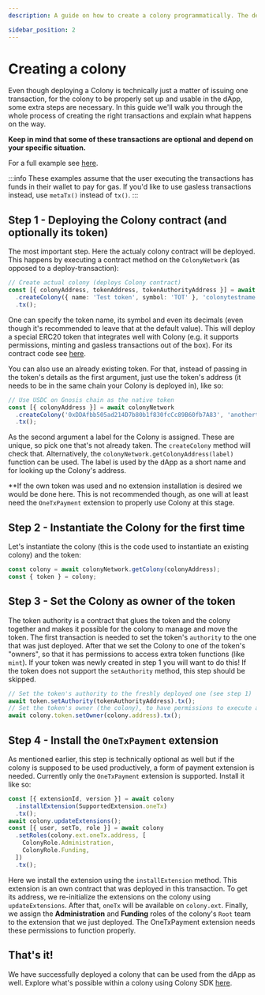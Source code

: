 ```yaml
---
description: A guide on how to create a colony programmatically. The deployment of a colony requires a handful of transactions for it to be up and running and fully usable. This guide explains how to go through the whole process using Colony SDK

sidebar_position: 2
---
```


# Creating a colony

Even though deploying a Colony is technically just a matter of issuing one transaction, for the colony to be properly set up and usable in the dApp, some extra steps are necessary. In this guide we'll walk you through the whole process of creating the right transactions and explain what happens on the way.

**Keep in mind that some of these transactions are optional and depend on your specific situation.**


For a full example see [here](https://github.com/JoinColony/colonySDK/blob/main/examples/node/create.ts).

:::info
These examples assume that the user executing the transactions has funds in their wallet to pay for gas. If you'd like to use gasless transactions instead, use `metaTx()` instead of `tx()`.
:::

## Step 1 - Deploying the Colony contract (and optionally its token)

The most important step. Here the actualy colony contract will be deployed. This happens by executing a contract method on the `ColonyNetwork` (as opposed to a deploy-transaction):

```typescript
// Create actual colony (deploys Colony contract)
const [{ colonyAddress, tokenAddress, tokenAuthorityAddress }] = await colonyNetwork
  .createColony({ name: 'Test token', symbol: 'TOT' }, 'colonytestname')
  .tx();
```

One can specify the token name, its symbol and even its decimals (even though it's recommended to leave that at the default value). This will deploy a special ERC20 token that integrates well with Colony (e.g. it supports permissions, minting and gasless transactions out of the box). For its contract code see [here](https://github.com/JoinColony/colonyNetwork/blob/develop/contracts/metaTxToken/MetaTxToken.sol).

You can also use an already existing token. For that, instead of passing in the token's details as the first argument, just use the token's address (it needs to be in the same chain your Colony is deployed in), like so:

```typescript
// Use USDC on Gnosis chain as the native token
const [{ colonyAddress }] = await colonyNetwork
  .createColony('0xDDAfbb505ad214D7b80b1f830fcCc89B60fb7A83', 'anothertestname')
  .tx();
```

As the second argument a label for the Colony is assigned. These are unique, so pick one that's not already taken. The `createColony` method will check that. Alternatively, the `colonyNetwork.getColonyAddress(label)` function can be used. The label is used by the dApp as a short name and for looking up the Colony's address.

**If the own token was used and no extension installation is desired we would be done here. This is not recommended though, as one will at least need the `OneTxPayment` extension to properly use Colony at this stage.

## Step 2 - Instantiate the Colony for the first time

Let's instantiate the colony (this is the code used to instantiate an existing colony) and the token:

```typescript
const colony = await colonyNetwork.getColony(colonyAddress);
const { token } = colony;
```

## Step 3 - Set the Colony as owner of the token

The token authority is a contract that glues the token and the colony together and makes it possible for the colony to manage and move the token. The first transaction is needed to set the token's `authority` to the one that was just deployed. After that we set the Colony to one of the token's "owners", so that it has permissions to access extra token functions (like `mint`). If your token was newly created in step 1 you will want to do this! If the token does not support the `setAuthority` method, this step should be skipped. 

```typescript
// Set the token's authority to the freshly deployed one (see step 1)
await token.setAuthority(tokenAuthorityAddress).tx();
// Set the token's owner (the colony), to have permissions to execute authorized functions (like `mint`)
await colony.token.setOwner(colony.address).tx();
```

## Step 4 - Install the `OneTxPayment` extension

As mentioned earlier, this step is technically optional as well but if the colony is supposed to be used productively, a form of payment extension is needed. Currently only the `OneTxPayment` extension is supported. Install it like so:

```typescript
const [{ extensionId, version }] = await colony
  .installExtension(SupportedExtension.oneTx)
  .tx();
await colony.updateExtensions();
const [{ user, setTo, role }] = await colony
  .setRoles(colony.ext.oneTx.address, [
    ColonyRole.Administration,
    ColonyRole.Funding,
  ])
  .tx();
```

Here we install the extension using the `installExtension` method. This extension is an own contract that was deployed in this transaction. To get its address, we re-initialize the extensions on the colony using `updateExtensions`. After that, `oneTx` will be available on `colony.ext`.
Finally, we assign the **Administration** and **Funding** roles of the colony's `Root` team to the extension that we just deployed. The OneTxPayment extension needs these permissions to function properly.

## That's it!

We have successfully deployed a colony that can be used from the dApp as well. Explore what's possible within a colony using Colony SDK [here](../api/classes/Colony.md).
